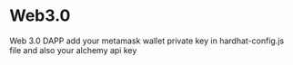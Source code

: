 # Web3.0
Web 3.0 DAPP
add your metamask wallet private key in hardhat-config.js file and also your alchemy api key
